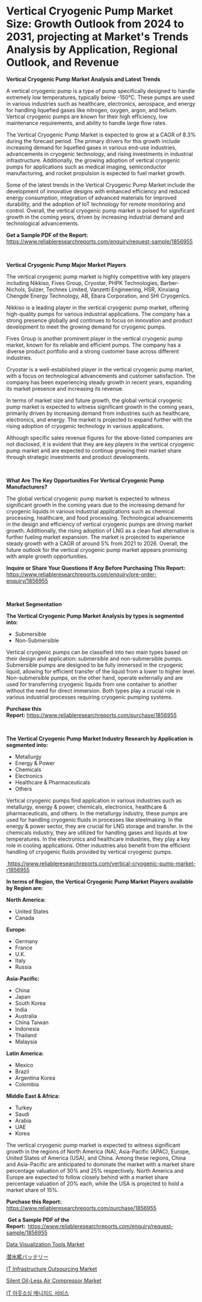 <p><h1>Vertical Cryogenic Pump Market Size: Growth Outlook from 2024 to 2031, projecting at Market's Trends Analysis by Application, Regional Outlook, and Revenue</h1></p><p><strong>Vertical Cryogenic Pump Market Analysis and Latest Trends</strong></p>
<p><p>A vertical cryogenic pump is a type of pump specifically designed to handle extremely low temperatures, typically below -150°C. These pumps are used in various industries such as healthcare, electronics, aerospace, and energy for handling liquefied gases like nitrogen, oxygen, argon, and helium. Vertical cryogenic pumps are known for their high efficiency, low maintenance requirements, and ability to handle large flow rates.</p><p>The Vertical Cryogenic Pump Market is expected to grow at a CAGR of 8.3% during the forecast period. The primary drivers for this growth include increasing demand for liquefied gases in various end-use industries, advancements in cryogenic technology, and rising investments in industrial infrastructure. Additionally, the growing adoption of vertical cryogenic pumps for applications such as medical imaging, semiconductor manufacturing, and rocket propulsion is expected to fuel market growth.</p><p>Some of the latest trends in the Vertical Cryogenic Pump Market include the development of innovative designs with enhanced efficiency and reduced energy consumption, integration of advanced materials for improved durability, and the adoption of IoT technology for remote monitoring and control. Overall, the vertical cryogenic pump market is poised for significant growth in the coming years, driven by increasing industrial demand and technological advancements.</p></p>
<p><strong>Get a Sample PDF of the Report:&nbsp;</strong> <a href="https://www.reliableresearchreports.com/enquiry/request-sample/1856955">https://www.reliableresearchreports.com/enquiry/request-sample/1856955</a></p>
<p>&nbsp;</p>
<p><strong>Vertical Cryogenic Pump Major Market Players</strong></p>
<p><p>The vertical cryogenic pump market is highly competitive with key players including Nikkiso, Fives Group, Cryostar, PHPK Technologies, Barber-Nichols, Sulzer, Technex Limited, Vanzetti Engineering, HSR, Xinxiang Chengde Energy Technology, AB, Ebara Corporation, and SHI Cryogenics.</p><p>Nikkiso is a leading player in the vertical cryogenic pump market, offering high-quality pumps for various industrial applications. The company has a strong presence globally and continues to focus on innovation and product development to meet the growing demand for cryogenic pumps.</p><p>Fives Group is another prominent player in the vertical cryogenic pump market, known for its reliable and efficient pumps. The company has a diverse product portfolio and a strong customer base across different industries.</p><p>Cryostar is a well-established player in the vertical cryogenic pump market, with a focus on technological advancements and customer satisfaction. The company has been experiencing steady growth in recent years, expanding its market presence and increasing its revenue.</p><p>In terms of market size and future growth, the global vertical cryogenic pump market is expected to witness significant growth in the coming years, primarily driven by increasing demand from industries such as healthcare, electronics, and energy. The market is projected to expand further with the rising adoption of cryogenic technology in various applications.</p><p>Although specific sales revenue figures for the above-listed companies are not disclosed, it is evident that they are key players in the vertical cryogenic pump market and are expected to continue growing their market share through strategic investments and product developments.</p></p>
<p>&nbsp;</p>
<p><strong>What Are The Key Opportunities For Vertical Cryogenic Pump Manufacturers?</strong></p>
<p><p>The global vertical cryogenic pump market is expected to witness significant growth in the coming years due to the increasing demand for cryogenic liquids in various industrial applications such as chemical processing, healthcare, and food processing. Technological advancements in the design and efficiency of vertical cryogenic pumps are driving market growth. Additionally, the rising adoption of LNG as a clean fuel alternative is further fueling market expansion. The market is projected to experience steady growth with a CAGR of around 5% from 2021 to 2026. Overall, the future outlook for the vertical cryogenic pump market appears promising with ample growth opportunities.</p></p>
<p><strong>Inquire or Share Your Questions If Any Before Purchasing This Report:</strong> <a href="https://www.reliableresearchreports.com/enquiry/pre-order-enquiry/1856955">https://www.reliableresearchreports.com/enquiry/pre-order-enquiry/1856955</a></p>
<p>&nbsp;</p>
<p><strong>Market Segmentation</strong></p>
<p><strong>The Vertical Cryogenic Pump Market Analysis by types is segmented into:</strong></p>
<p><ul><li>Submersible</li><li>Non-Submersible</li></ul></p>
<p><p>Vertical cryogenic pumps can be classified into two main types based on their design and application: submersible and non-submersible pumps. Submersible pumps are designed to be fully immersed in the cryogenic liquid, allowing for efficient transfer of the liquid from a lower to higher level. Non-submersible pumps, on the other hand, operate externally and are used for transferring cryogenic liquids from one container to another without the need for direct immersion. Both types play a crucial role in various industrial processes requiring cryogenic pumping systems.</p></p>
<p><strong>Purchase this Report:&nbsp;</strong><a href="https://www.reliableresearchreports.com/purchase/1856955">https://www.reliableresearchreports.com/purchase/1856955</a></p>
<p>&nbsp;</p>
<p><strong>The Vertical Cryogenic Pump Market Industry Research by Application is segmented into:</strong></p>
<p><ul><li>Metallurgy</li><li>Energy & Power</li><li>Chemicals</li><li>Electronics</li><li>Healthcare & Pharmaceuticals</li><li>Others</li></ul></p>
<p><p>Vertical cryogenic pumps find application in various industries such as metallurgy, energy & power, chemicals, electronics, healthcare & pharmaceuticals, and others. In the metallurgy industry, these pumps are used for handling cryogenic fluids in processes like steelmaking. In the energy & power sector, they are crucial for LNG storage and transfer. In the chemicals industry, they are utilized for handling gases and liquids at low temperatures. In the electronics and healthcare industries, they play a key role in cooling applications. Other industries also benefit from the efficient handling of cryogenic fluids provided by vertical cryogenic pumps.</p></p>
<p><a href="https://www.reliableresearchreports.com/vertical-cryogenic-pump-market-r1856955">&nbsp;https://www.reliableresearchreports.com/vertical-cryogenic-pump-market-r1856955</a></p>
<p><strong>In terms of Region, the Vertical Cryogenic Pump Market Players available by Region are:</strong></p>
<p>
    <p> <strong> North America: </strong>
        <ul>
            <li>United States</li>
            <li>Canada</li>
        </ul>
        </p> 
    <p> <strong> Europe: </strong>
        <ul>
            <li>Germany</li>
            <li>France</li>
            <li>U.K.</li>
            <li>Italy</li>
            <li>Russia</li>
        </ul>
        </p> 
    <p> <strong> Asia-Pacific: </strong>
        <ul>
            <li>China</li>
            <li>Japan</li>
            <li>South Korea</li>
            <li>India</li>
            <li>Australia</li>
            <li>China Taiwan</li>
            <li>Indonesia</li>
            <li>Thailand</li>
            <li>Malaysia</li>
        </ul>
        </p> 
    <p> <strong> Latin America: </strong>
        <ul>
            <li>Mexico</li>
            <li>Brazil</li>
            <li>Argentina Korea</li>
            <li>Colombia</li>
        </ul>
        </p> 
    <p> <strong> Middle East & Africa: </strong>
        <ul>
            <li>Turkey</li>
            <li>Saudi</li>
            <li>Arabia</li>
            <li>UAE</li>
            <li>Korea</li>
        </ul>
    </p>
    </p>
<p><p>The vertical cryogenic pump market is expected to witness significant growth in the regions of North America (NA), Asia-Pacific (APAC), Europe, United States of America (USA), and China. Among these regions, China and Asia-Pacific are anticipated to dominate the market with a market share percentage valuation of 30% and 25% respectively. North America and Europe are expected to follow closely behind with a market share percentage valuation of 20% each, while the USA is projected to hold a market share of 15%.</p></p>
<p><strong>Purchase this Report: </strong><a href="https://www.reliableresearchreports.com/purchase/1856955">https://www.reliableresearchreports.com/purchase/1856955</a></p>
<p>&nbsp;<strong>Get a Sample PDF of the Report:&nbsp;&nbsp;</strong><a href="https://www.reliableresearchreports.com/enquiry/request-sample/1856955">https://www.reliableresearchreports.com/enquiry/request-sample/1856955</a></p>
<p><strong></strong></p>
<p><p><a href="https://www.linkedin.com/pulse/data-visualization-tools-market-insights-cagr-trends-lktrc">Data Visualization Tools Market</a></p><p><a href="https://github.com/Fatimaklein1/Market-Research-Report-List-1/blob/main/427821865365.md">潜水艦バッテリー</a></p><p><a href="https://www.linkedin.com/pulse/infrastructure-outsourcing-market-trends-mar-vector-bureau-hjp1c">IT Infrastructure Outsourcing Market</a></p><p><a href="https://github.com/nathandecarvalho/Market-Research-Report-List-3/blob/main/silent-oil-less-air-compressor-market.md">Silent Oil-Less Air Compressor Market</a></p><p><a href="https://github.com/sougarounis/Market-Research-Report-List-3/blob/main/815477563982.md">IT 아웃소싱 매니지드 서비스</a></p></p>